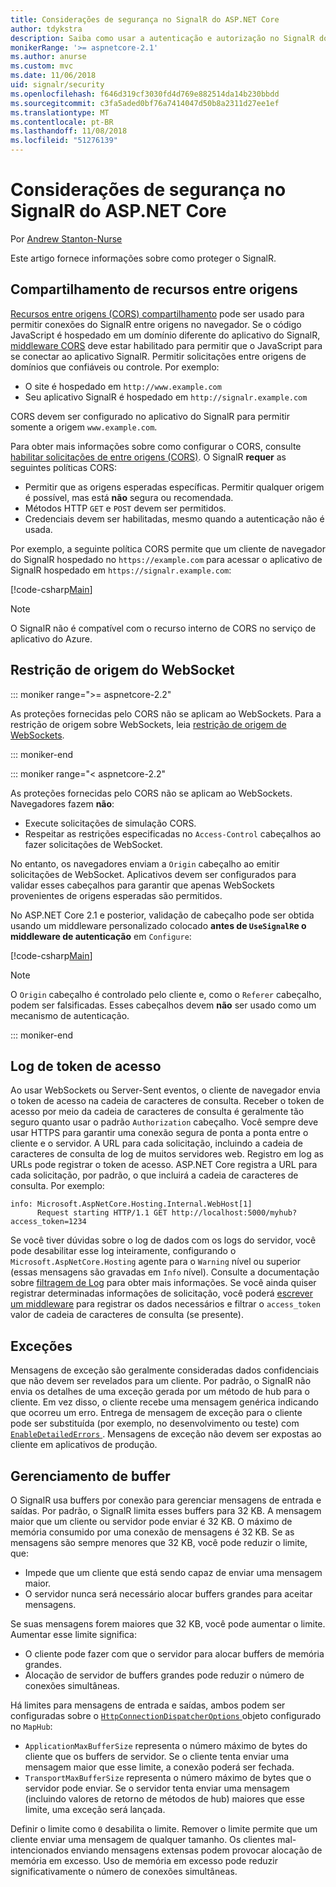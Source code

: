 ```yaml
---
title: Considerações de segurança no SignalR do ASP.NET Core
author: tdykstra
description: Saiba como usar a autenticação e autorização no SignalR do ASP.NET Core.
monikerRange: '>= aspnetcore-2.1'
ms.author: anurse
ms.custom: mvc
ms.date: 11/06/2018
uid: signalr/security
ms.openlocfilehash: f646d319cf3030fd4d769e882514da14b230bbdd
ms.sourcegitcommit: c3fa5aded0bf76a7414047d50b8a2311d27ee1ef
ms.translationtype: MT
ms.contentlocale: pt-BR
ms.lasthandoff: 11/08/2018
ms.locfileid: "51276139"
---
```

# <a name="security-considerations-in-aspnet-core-signalr"></a>Considerações de segurança no SignalR do ASP.NET Core

Por [Andrew Stanton-Nurse](https://twitter.com/anurse)

Este artigo fornece informações sobre como proteger o SignalR.

## <a name="cross-origin-resource-sharing"></a>Compartilhamento de recursos entre origens

[Recursos entre origens (CORS) compartilhamento](https://www.w3.org/TR/cors/) pode ser usado para permitir conexões do SignalR entre origens no navegador. Se o código JavaScript é hospedado em um domínio diferente do aplicativo do SignalR, [middleware CORS](xref:security/cors) deve estar habilitado para permitir que o JavaScript para se conectar ao aplicativo SignalR. Permitir solicitações entre origens de domínios que confiáveis ou controle. Por exemplo:

* O site é hospedado em `http://www.example.com`
* Seu aplicativo SignalR é hospedado em `http://signalr.example.com`

CORS devem ser configurado no aplicativo do SignalR para permitir somente a origem `www.example.com`.

Para obter mais informações sobre como configurar o CORS, consulte [habilitar solicitações de entre origens (CORS)](xref:security/cors). O SignalR **requer** as seguintes políticas CORS:

* Permitir que as origens esperadas específicas. Permitir qualquer origem é possível, mas está **não** segura ou recomendada.
* Métodos HTTP `GET` e `POST` devem ser permitidos.
* Credenciais devem ser habilitadas, mesmo quando a autenticação não é usada.

Por exemplo, a seguinte política CORS permite que um cliente de navegador do SignalR hospedado no `https://example.com` para acessar o aplicativo de SignalR hospedado em `https://signalr.example.com`:

[!code-csharp[Main](security/sample/Startup.cs?name=snippet1)]

> [!NOTE]
> O SignalR não é compatível com o recurso interno de CORS no serviço de aplicativo do Azure.

## <a name="websocket-origin-restriction"></a>Restrição de origem do WebSocket

::: moniker range=">= aspnetcore-2.2"

As proteções fornecidas pelo CORS não se aplicam ao WebSockets. Para a restrição de origem sobre WebSockets, leia [restrição de origem de WebSockets](xref:fundamentals/websockets#websocket-origin-restriction).

::: moniker-end

::: moniker range="< aspnetcore-2.2"

As proteções fornecidas pelo CORS não se aplicam ao WebSockets. Navegadores fazem **não**:

* Execute solicitações de simulação CORS.
* Respeitar as restrições especificadas no `Access-Control` cabeçalhos ao fazer solicitações de WebSocket.

No entanto, os navegadores enviam a `Origin` cabeçalho ao emitir solicitações de WebSocket. Aplicativos devem ser configurados para validar esses cabeçalhos para garantir que apenas WebSockets provenientes de origens esperadas são permitidos.

No ASP.NET Core 2.1 e posterior, validação de cabeçalho pode ser obtida usando um middleware personalizado colocado **antes de `UseSignalR`e o middleware de autenticação** em `Configure`:

[!code-csharp[Main](security/sample/Startup.cs?name=snippet2)]

> [!NOTE]
> O `Origin` cabeçalho é controlado pelo cliente e, como o `Referer` cabeçalho, podem ser falsificadas. Esses cabeçalhos devem **não** ser usado como um mecanismo de autenticação.

::: moniker-end

## <a name="access-token-logging"></a>Log de token de acesso

Ao usar WebSockets ou Server-Sent eventos, o cliente de navegador envia o token de acesso na cadeia de caracteres de consulta. Receber o token de acesso por meio da cadeia de caracteres de consulta é geralmente tão seguro quanto usar o padrão `Authorization` cabeçalho. Você sempre deve usar HTTPS para garantir uma conexão segura de ponta a ponta entre o cliente e o servidor. A URL para cada solicitação, incluindo a cadeia de caracteres de consulta de log de muitos servidores web. Registro em log as URLs pode registrar o token de acesso. ASP.NET Core registra a URL para cada solicitação, por padrão, o que incluirá a cadeia de caracteres de consulta. Por exemplo:

```
info: Microsoft.AspNetCore.Hosting.Internal.WebHost[1]
      Request starting HTTP/1.1 GET http://localhost:5000/myhub?access_token=1234
```

Se você tiver dúvidas sobre o log de dados com os logs do servidor, você pode desabilitar esse log inteiramente, configurando o `Microsoft.AspNetCore.Hosting` agente para o `Warning` nível ou superior (essas mensagens são gravadas em `Info` nível). Consulte a documentação sobre [filtragem de Log](xref:fundamentals/logging/index#log-filtering) para obter mais informações. Se você ainda quiser registrar determinadas informações de solicitação, você poderá [escrever um middleware](xref:fundamentals/middleware/index#write-middleware) para registrar os dados necessários e filtrar o `access_token` valor de cadeia de caracteres de consulta (se presente).

## <a name="exceptions"></a>Exceções

Mensagens de exceção são geralmente consideradas dados confidenciais que não devem ser revelados para um cliente. Por padrão, o SignalR não envia os detalhes de uma exceção gerada por um método de hub para o cliente. Em vez disso, o cliente recebe uma mensagem genérica indicando que ocorreu um erro. Entrega de mensagem de exceção para o cliente pode ser substituída (por exemplo, no desenvolvimento ou teste) com [ `EnableDetailedErrors` ](xref:signalr/configuration#configure-server-options). Mensagens de exceção não devem ser expostas ao cliente em aplicativos de produção.

## <a name="buffer-management"></a>Gerenciamento de buffer

O SignalR usa buffers por conexão para gerenciar mensagens de entrada e saídas. Por padrão, o SignalR limita esses buffers para 32 KB. A mensagem maior que um cliente ou servidor pode enviar é 32 KB. O máximo de memória consumido por uma conexão de mensagens é 32 KB. Se as mensagens são sempre menores que 32 KB, você pode reduzir o limite, que:

* Impede que um cliente que está sendo capaz de enviar uma mensagem maior.
* O servidor nunca será necessário alocar buffers grandes para aceitar mensagens.

Se suas mensagens forem maiores que 32 KB, você pode aumentar o limite. Aumentar esse limite significa:

* O cliente pode fazer com que o servidor para alocar buffers de memória grandes.
* Alocação de servidor de buffers grandes pode reduzir o número de conexões simultâneas.

Há limites para mensagens de entrada e saídas, ambos podem ser configuradas sobre o [ `HttpConnectionDispatcherOptions` ](xref:signalr/configuration#configure-server-options) objeto configurado no `MapHub`:

* `ApplicationMaxBufferSize` representa o número máximo de bytes do cliente que os buffers de servidor. Se o cliente tenta enviar uma mensagem maior que esse limite, a conexão poderá ser fechada.
* `TransportMaxBufferSize` representa o número máximo de bytes que o servidor pode enviar. Se o servidor tenta enviar uma mensagem (incluindo valores de retorno de métodos de hub) maiores que esse limite, uma exceção será lançada.

Definir o limite como `0` desabilita o limite. Remover o limite permite que um cliente enviar uma mensagem de qualquer tamanho. Os clientes mal-intencionados enviando mensagens extensas podem provocar alocação de memória em excesso. Uso de memória em excesso pode reduzir significativamente o número de conexões simultâneas.
